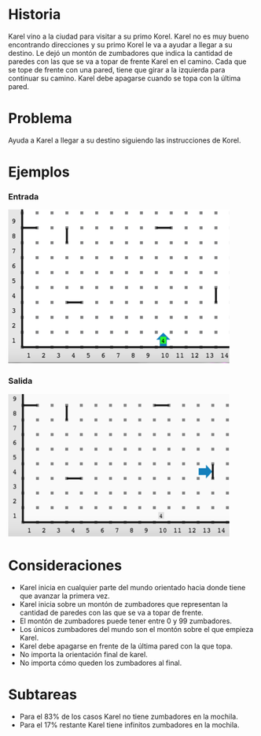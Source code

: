 # Historia

Karel vino a la ciudad para visitar a su primo Korel. Karel no es muy bueno encontrando direcciones y su primo Korel le va a ayudar a llegar a su destino. Le dejó un montón de zumbadores que indica la cantidad de paredes con las que se va a topar de frente Karel en el camino. Cada que se tope de frente con una pared, tiene que girar a la izquierda para continuar su camino. Karel debe apagarse cuando se topa con la última pared.

# Problema

Ayuda a Karel a llegar a su destino siguiendo las instrucciones de Korel.

# Ejemplos

### Entrada

![Entrada](entrada.png)

### Salida

![Salida](salida.png)

# Consideraciones

* Karel inicia en cualquier parte del mundo orientado hacia donde tiene que avanzar la primera vez.
* Karel inicia sobre un montón de zumbadores que representan la cantidad de paredes con las que se va a topar de frente.
* El montón de zumbadores puede tener entre 0 y 99 zumbadores.
* Los únicos zumbadores del mundo son el montón sobre el que empieza Karel.
* Karel debe apagarse en frente de la última pared con la que topa.
* No importa la orientación final de karel.
* No importa cómo queden los zumbadores al final.

# Subtareas

* Para el 83% de los casos Karel no tiene zumbadores en la mochila.
* Para el 17% restante Karel tiene infinitos zumbadores en la mochila.
